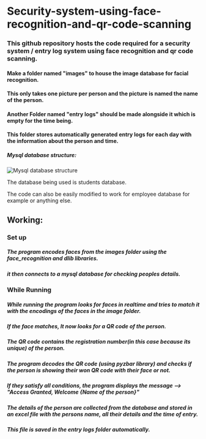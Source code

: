 # Security-system-using-face-recognition-and-qr-code-scanning

### This github repository hosts the code required for a security system / entry log system using face recognition and qr code scanning.

#### Make a folder named "images" to house the image database for facial recognition.
#### This only takes one picture per person and the picture is named the name of the person.

#### Another Folder named "entry logs" should be made alongside it which is empty for the time being.
#### This folder stores automatically generated entry logs for each day with the information about the person and time.

##### Mysql database structure:
![Mysql database structure](https://res.cloudinary.com/gautzz/image/upload/v1596104257/Annotation_2020-07-30_154031_oucrd7.png)

The database being used is students database.

The code can also be easily modified to work for employee database for example or anything else.

## Working:

### Set up

##### The program encodes faces from the images folder using the face_recognition and dlib libraries.
##### it then connects to a mysql database for checking peoples details.

### While Running

##### While running the program looks for faces in realtime and tries to match it with the encodings of the faces in the image folder.
##### If the face matches, It now looks for a QR code of the person.

##### The QR code contains the registration number(in this case because its unique) of the person.
##### The program decodes the QR code (using pyzbar library) and checks if the person is showing their won QR code with their face or not.
##### If they satisfy all conditions, the program displays the message --> "Access Granted, Welcome {Name of the person}"
##### The details of the person are collected from the database and stored in an excel file with the persons name, all their details and the time of entry.

##### This file is saved in the entry logs folder automatically.
